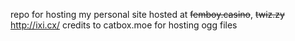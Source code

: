 repo for hosting my personal site hosted at ~~femboy.casino~~, ~~twiz.zy~~ http://ixi.cx/
credits to catbox.moe for hosting ogg files
